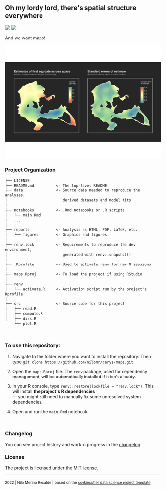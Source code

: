 ## Oh my lordy lord, there's spatial structure everywhere
![](https://img.shields.io/badge/-R_Markdown-blue?style=flat&labelColor=white&logo=RStudio&logoColor=blue)
![](https://img.shields.io/badge/license-MIT-green)

And we want maps!

![](/reports/figures/laydate_estimate_se.png)

### Project Organization


    ├── LICENSE
    ├── README.md          <- The top-level README
    ├── data               <- Source data needed to reproduce the analyses,
    │                         derived datasets and model fits
    │
    ├── notebooks          <- .Rmd notebooks or .R scripts
    │   └── main.Rmd
    │   ...
    │                                 
    ├── reports            <- Analysis as HTML, PDF, LaTeX, etc.
    │   └── figures        <- Graphics and figures.
    │
    ├── renv.lock          <- Requirements to reproduce the dev environment,
    │                         generated with renv::snapshot()
    │
    ├── .Rprofile          <- Used to activate renv for new R sessions
    │
    ├── maps.Rproj         <- To load the project if using RStudio
    │
    ├── renv         
    │   └── activate.R     <- Activation script run by the project's Rprofile
    │
    ├── src                <- Source code for this project
    │   ├── read.R 
    │   ├── compute.R
    │   ├── dirs.R
        └── plot.R


<br>

### To use this repository:

1. Navigate to the folder where you want to install the repository. Then type
   `git clone https://github.com/nilomr/carys-maps.git`

2. Open the `maps.Rproj` file. The `renv` package, used for
   dependency management, will be automatically installed if it isn't already.

3. In your R console, type `renv::restore(lockfile = "renv.lock")`. This will
   install **the project's R dependencies**\
— you might still need to manually fix some unresolved system dependencies.

1. Open and run the `main.Rmd` notebook.

<br>

### Changelog
You can see project history and work in progress in the [changelog](./docs/CHANGELOG.md).
### License
The project is licensed under the [MIT license](./LICENSE).

--------

<p><small>2022 | Nilo Merino Recalde | based on the <a target="_blank" href="https://drivendata.github.io/cookiecutter-data-science/">cookiecutter data science project template</a>.</small></p>
